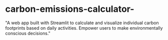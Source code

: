 # carbon-emissions-calculator-
"A web app built with Streamlit to calculate and visualize individual carbon footprints based on daily activities. Empower users to make environmentally conscious decisions."
